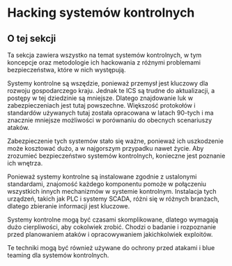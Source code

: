 # Hacking systemów kontrolnych

## O tej sekcji

Ta sekcja zawiera wszystko na temat systemów kontrolnych, w tym koncepcje oraz metodologie ich hackowania z różnymi problemami bezpieczeństwa, które w nich występują.

Systemy kontrolne są wszędzie, ponieważ przemysł jest kluczowy dla rozwoju gospodarczego kraju. Jednak te ICS są trudne do aktualizacji, a postępy w tej dziedzinie są mniejsze. Dlatego znajdowanie luk w zabezpieczeniach jest tutaj powszechne. Większość protokołów i standardów używanych tutaj została opracowana w latach 90-tych i ma znacznie mniejsze możliwości w porównaniu do obecnych scenariuszy ataków.

Zabezpieczenie tych systemów stało się ważne, ponieważ ich uszkodzenie może kosztować dużo, a w najgorszym przypadku nawet życie. Aby zrozumieć bezpieczeństwo systemów kontrolnych, konieczne jest poznanie ich wnętrza.

Ponieważ systemy kontrolne są instalowane zgodnie z ustalonymi standardami, znajomość każdego komponentu pomoże w połączeniu wszystkich innych mechanizmów w systemie kontrolnym. Instalacja tych urządzeń, takich jak PLC i systemy SCADA, różni się w różnych branżach, dlatego zbieranie informacji jest kluczowe.

Systemy kontrolne mogą być czasami skomplikowane, dlatego wymagają dużo cierpliwości, aby cokolwiek zrobić. Chodzi o badanie i rozpoznanie przed planowaniem ataków i opracowywaniem jakichkolwiek exploitów.

Te techniki mogą być również używane do ochrony przed atakami i blue teaming dla systemów kontrolnych.
